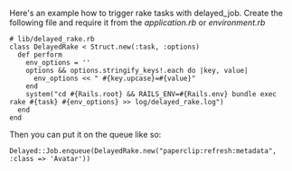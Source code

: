 Here's an example how to trigger rake tasks with delayed\_job. Create the following file and require it from the _application.rb_ or _environment.rb_
    
    # lib/delayed_rake.rb
    class DelayedRake < Struct.new(:task, :options)
      def perform
        env_options = ''
        options && options.stringify_keys!.each do |key, value|
          env_options << " #{key.upcase}=#{value}"
        end
        system("cd #{Rails.root} && RAILS_ENV=#{Rails.env} bundle exec rake #{task} #{env_options} >> log/delayed_rake.log")
      end
    end

Then you can put it on the queue like so:

    Delayed::Job.enqueue(DelayedRake.new("paperclip:refresh:metadata", :class => 'Avatar'))

